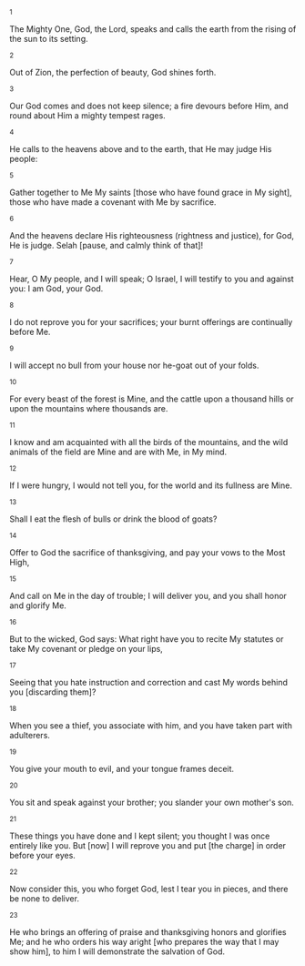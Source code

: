 <sup>1</sup> 

The Mighty One, God, the Lord, speaks and calls the earth from the rising of the sun to its setting. 

<sup>2</sup> 

Out of Zion, the perfection of beauty, God shines forth. 

<sup>3</sup> 

Our God comes and does not keep silence; a fire devours before Him, and round about Him a mighty tempest rages. 

<sup>4</sup> 

He calls to the heavens above and to the earth, that He may judge His people: 

<sup>5</sup> 

Gather together to Me My saints [those who have found grace in My sight], those who have made a covenant with Me by sacrifice. 

<sup>6</sup> 

And the heavens declare His righteousness (rightness and justice), for God, He is judge. Selah [pause, and calmly think of that]! 

<sup>7</sup> 

Hear, O My people, and I will speak; O Israel, I will testify to you and against you: I am God, your God. 

<sup>8</sup> 

I do not reprove you for your sacrifices; your burnt offerings are continually before Me. 

<sup>9</sup> 

I will accept no bull from your house nor he-goat out of your folds. 

<sup>10</sup> 

For every beast of the forest is Mine, and the cattle upon a thousand hills or upon the mountains where thousands are. 

<sup>11</sup> 

I know and am acquainted with all the birds of the mountains, and the wild animals of the field are Mine and are with Me, in My mind. 

<sup>12</sup> 

If I were hungry, I would not tell you, for the world and its fullness are Mine. 

<sup>13</sup> 

Shall I eat the flesh of bulls or drink the blood of goats? 

<sup>14</sup> 

Offer to God the sacrifice of thanksgiving, and pay your vows to the Most High, 

<sup>15</sup> 

And call on Me in the day of trouble; I will deliver you, and you shall honor and glorify Me. 

<sup>16</sup> 

But to the wicked, God says: What right have you to recite My statutes or take My covenant or pledge on your lips, 

<sup>17</sup> 

Seeing that you hate instruction and correction and cast My words behind you [discarding them]? 

<sup>18</sup> 

When you see a thief, you associate with him, and you have taken part with adulterers. 

<sup>19</sup> 

You give your mouth to evil, and your tongue frames deceit. 

<sup>20</sup> 

You sit and speak against your brother; you slander your own mother's son. 

<sup>21</sup> 

These things you have done and I kept silent; you thought I was once entirely like you. But [now] I will reprove you and put [the charge] in order before your eyes. 

<sup>22</sup> 

Now consider this, you who forget God, lest I tear you in pieces, and there be none to deliver. 

<sup>23</sup> 

He who brings an offering of praise and thanksgiving honors and glorifies Me; and he who orders his way aright [who prepares the way that I may show him], to him I will demonstrate the salvation of God.